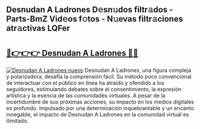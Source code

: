 ## Desnudan A Ladrones D𝚎sn𝚞dos filtr𝚊dos - Parts-BmZ Vid𝚎os f𝚘tos - N𝚞evas filtr𝚊ciones atr𝚊ctivas LQFer

# <h2><a href="http://mb1mbuq.tromn.icu/?c=Desnudan+A+Ladrones">🔗👉👉👉 Desnudan A Ladrones 🔗🔗</a></h2>

[![Desnudan A Ladrones nuevo](https://i.imgur.com/pEAQMta.gif)](http://mb1mbuq.tromn.icu/?c=Desnudan+A+Ladrones)
Desnudan A Ladrones, una figura compleja y polarizadora, desafía la comprensión fácil. Su método poco convencional de interactuar con el público en línea ha atraído y ofendido a los seguidores, estimulando debates sobre el consentimiento, la expresión artística y la esencia de las comunidades virtuales. A pesar de la incertidumbre de sus próximas acciones, su impacto en los medios digitales es profundo. Impulsado por una determinación inquebrantable y un encanto innegable, el impacto de Desnudan A Ladrones en la comunidad virtual es ilimitado.
